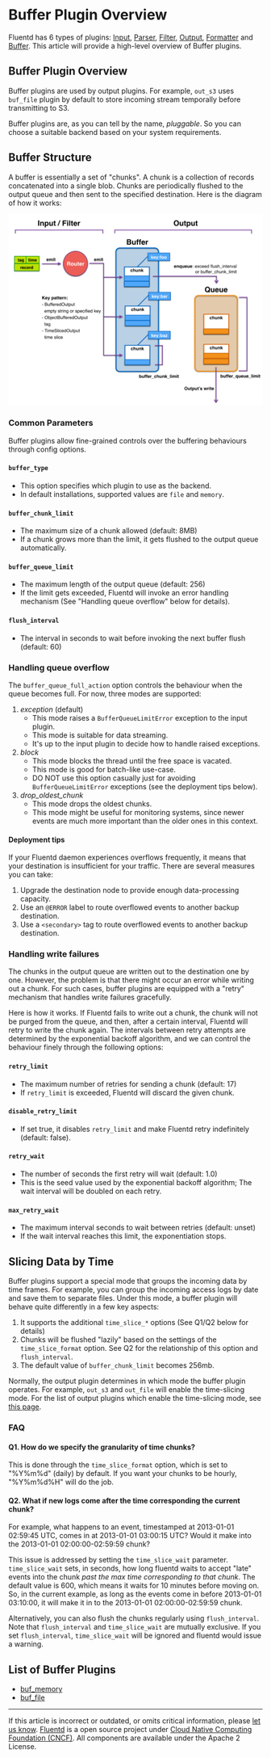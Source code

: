 # Buffer Plugin Overview

Fluentd has 6 types of plugins: [Input](/plugins/input/input-plugin-overview.md),
[Parser](/plugins/parser/parser-plugin-overview.md), [Filter](/plugins/filter/filter-plugin-overview.md),
[Output](/plugins/output/output-plugin-overview.md), [Formatter](/plugins/formatter/formatter-plugin-overview.md)
and [Buffer](/plugins/buffer/buffer-plugin-overview.md). This article will provide a
high-level overview of Buffer plugins.


## Buffer Plugin Overview

Buffer plugins are used by output plugins. For example, `out_s3` uses
`buf_file` plugin by default to store incoming stream temporally before
transmitting to S3.

Buffer plugins are, as you can tell by the name, *pluggable*. So you can
choose a suitable backend based on your system requirements.

## Buffer Structure

A buffer is essentially a set of "chunks". A chunk is a collection of
records concatenated into a single blob. Chunks are periodically flushed
to the output queue and then sent to the specified destination. Here is
the diagram of how it works:



[![](/images/buffer-internal-and-parameters.png)](/images/buffer-internal-and-parameters.png)



### Common Parameters

Buffer plugins allow fine-grained controls over the buffering behaviours
through config options.

#### `buffer_type`

-   This option specifies which plugin to use as the backend.
-   In default installations, supported values are `file` and `memory`.

#### `buffer_chunk_limit`

-   The maximum size of a chunk allowed (default: 8MB)
-   If a chunk grows more than the limit, it gets flushed to the output
    queue automatically.

#### `buffer_queue_limit`

-   The maximum length of the output queue (default: 256)
-   If the limit gets exceeded, Fluentd will invoke an error handling
    mechanism (See "Handling queue overflow" below for details).

#### `flush_interval`

-   The interval in seconds to wait before invoking the next buffer
    flush (default: 60)

### Handling queue overflow

The `buffer_queue_full_action` option controls the behaviour when the
queue becomes full. For now, three modes are supported:

1.  *exception* (default)
    -   This mode raises a `BufferQueueLimitError` exception to the
        input plugin.
    -   This mode is suitable for data streaming.
    -   It's up to the input plugin to decide how to handle raised
        exceptions.
2.  *block*
    -   This mode blocks the thread until the free space is vacated.
    -   This mode is good for batch-like use-case.
    -   DO NOT use this option casually just for avoiding
        `BufferQueueLimitError` exceptions (see the deployment tips
        below).
3.  *drop\_oldest\_chunk*
    -   This mode drops the oldest chunks.
    -   This mode might be useful for monitoring systems, since newer
        events are much more important than the older ones in this
        context.

#### Deployment tips

If your Fluentd daemon experiences overflows frequently, it means that
your destination is insufficient for your traffic. There are several
measures you can take:

1.  Upgrade the destination node to provide enough data-processing
    capacity.
2.  Use an `@ERROR` label to route overflowed events to another backup
    destination.
3.  Use a `<secondary>` tag to route overflowed events to another backup
    destination.

### Handling write failures

The chunks in the output queue are written out to the destination one by
one. However, the problem is that there might occur an error while
writing out a chunk. For such cases, buffer plugins are equipped with a
"retry" mechanism that handles write failures gracefully.

Here is how it works. If Fluentd fails to write out a chunk, the chunk
will not be purged from the queue, and then, after a certain interval,
Fluentd will retry to write the chunk again. The intervals between retry
attempts are determined by the exponential backoff algorithm, and we can
control the behaviour finely through the following options:

#### `retry_limit`

-   The maximum number of retries for sending a chunk (default: 17)
-   If `retry_limit` is exceeded, Fluentd will discard the given chunk.

#### `disable_retry_limit`

-   If set true, it disables `retry_limit` and make Fluentd retry
    indefinitely (default: false).

#### `retry_wait`

-   The number of seconds the first retry will wait (default: 1.0)
-   This is the seed value used by the exponential backoff algorithm;
    The wait interval will be doubled on each retry.

#### `max_retry_wait`

-   The maximum interval seconds to wait between retries (default:
    unset)
-   If the wait interval reaches this limit, the exponentiation stops.

## Slicing Data by Time

Buffer plugins support a special mode that groups the incoming data by
time frames. For example, you can group the incoming access logs by date
and save them to separate files. Under this mode, a buffer plugin will
behave quite differently in a few key aspects:

1.  It supports the additional `time_slice_*` options (See Q1/Q2 below
    for details)
2.  Chunks will be flushed "lazily" based on the settings of the
    `time_slice_format` option. See Q2 for the relationship of this
    option and `flush_interval`.
3.  The default value of `buffer_chunk_limit` becomes 256mb.

Normally, the output plugin determines in which mode the buffer plugin
operates. For example, `out_s3` and `out_file` will enable the
time-slicing mode. For the list of output plugins which enable the
time-slicing mode, see [this
page](/plugins/output/output-plugin-overview.md/#list-of-time-sliced-output-plugins).

### FAQ

#### Q1. How do we specify the granularity of time chunks?

This is done through the `time_slice_format` option, which is set to
"%Y%m%d" (daily) by default. If you want your chunks to be hourly,
"%Y%m%d%H" will do the job.

#### Q2. What if new logs come after the time corresponding the current chunk?

For example, what happens to an event, timestamped at 2013-01-01
02:59:45 UTC, comes in at 2013-01-01 03:00:15 UTC? Would it make into
the 2013-01-01 02:00:00-02:59:59 chunk?

This issue is addressed by setting the `time_slice_wait` parameter.
`time_slice_wait` sets, in seconds, how long fluentd waits to accept
"late" events into the chunk *past the max time corresponding to that
chunk*. The default value is 600, which means it waits for 10 minutes
before moving on. So, in the current example, as long as the events come
in before 2013-01-01 03:10:00, it will make it in to the 2013-01-01
02:00:00-02:59:59 chunk.

Alternatively, you can also flush the chunks regularly using
`flush_interval`. Note that `flush_interval` and `time_slice_wait` are
mutually exclusive. If you set `flush_interval`, `time_slice_wait` will
be ignored and fluentd would issue a warning.

## List of Buffer Plugins

-   [buf\_memory](/plugins/buffer/buf_memory.md)
-   [buf\_file](/plugins/buffer/buf_file.md)


------------------------------------------------------------------------

If this article is incorrect or outdated, or omits critical information, please [let us know](https://github.com/fluent/fluentd-docs/issues?state=open).
[Fluentd](http://www.fluentd.org/) is a open source project under [Cloud Native Computing Foundation (CNCF)](https://cncf.io/). All components are available under the Apache 2 License.
